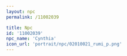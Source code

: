 ```yaml
---
layout: npc
permalink: /11002039

title: Npc
id: '11002039'
npc_name: 'Cynthia'
icon_url: 'portrait/npc/02010021_rumi_p.png'
---
```

